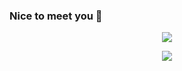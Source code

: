 ### Nice to meet you 👋

<!--
**storm-cpu/storm-cpu** is a ✨ _special_ ✨ repository because its `README.md` (this file) appears on your GitHub profile.

Here are some ideas to get you started:

- 🔭 I’m currently working on Be Solution
- 🌱 I’m currently learning Hutech Univercity
-->
<p align="center">
  <img src = "giphy.gif">
</p>
<p align="center">
  <img src = "https://github-readme-stats.vercel.app/api?username=Storm-cpu&&show_icons=true&title_color=16fced&icon_color=16fced&text_color=e605e7&bg_color=0D1117">
</p>
